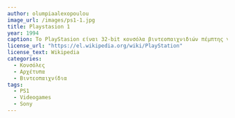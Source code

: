 ```yaml
---
author: olumpiaalexopoulou
image_url: /images/ps1-1.jpg
title: Playstasion 1 
year: 1994
caption: Το PlayStasion είναι 32-bit κονσόλα βιντεοπαιχνιδιών πέμπτης γενιάς, η οποία αρχικά κυκλοφόρησε από τη Sony Computer Entertainment στις 3 Δεκεμβρίου του 1994 στην Ιαπωνία. Είναι η πρώτη κονσόλα της σειράς PlayStation. Η διάρκεια του ήταν 11 έτη, το PlayStation είχε μια από τις μακρύτερες περιόδους διάθεσης στην αγορά των βιντεοπαιχνιδιών. Στις 23 Μαρτίου 2006, η Sony ανακοίνωσε την απόσυρσή του από την αγορά. Το PlayStation εκτός από τη βασική λειτουργία που προσφέρει να παίζει κάποιος παιχνίδια, έχει τη δυνατότητα να διαβάζει και να παίζει CD μουσικής. Το πρόγραμμα μουσικής μπορεί να ανακατεύει τη σειρά των τραγουδιών, να δημιουργήσει λίστα εκτέλεσης των κομματιών, να κάνει επανάληψη ενός τραγουδιού ή και όλου του CD.
license_url: "https://el.wikipedia.org/wiki/PlayStation" 
license_text: Wikipedia 
categories:
  - Κονσόλες
  - Αρχέτυπα
  - Βιντεοπαιχνίδια
tags:
  - PS1
  - Videogames
  - Sony
---
```


